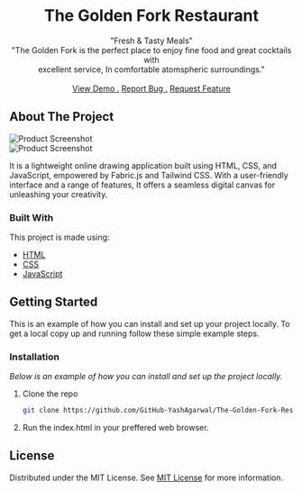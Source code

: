 <div align="center">

<h1 align="center"><b>The Golden Fork Restaurant</b></h1>
<p align="center">
"Fresh & Tasty Meals"
  <br>
"The Golden Fork is the perfect place to enjoy fine food and great cocktails with<br>excellent service, In comfortable atomspheric surroundings."

<br/>
<br/>
<a href="https://github-yashagarwal.github.io/The-Golden-Fork-Restaurant/">View Demo .</a>  
<a href="https://github.com/GitHub-YashAgarwal/The-Golden-Fork-Restaurant/issues/new">Report Bug .</a>
<a href="https://github.com/GitHub-YashAgarwal/The-Golden-Fork-Restaurant/issues/new">Request Feature</a>
</p>
</div>

 ## About The Project

![Product Screenshot](https://i.postimg.cc/L4qgQjcT/Screenshot-2024-05-03-135019.png)
<br>
![Product Screenshot](https://i.postimg.cc/1zQ5Bqpv/Screenshot-2024-05-03-135328.png)

It is a lightweight online drawing application built using HTML, CSS, and JavaScript, empowered by Fabric.js and Tailwind CSS. With a user-friendly interface and a range of features, It offers a seamless digital canvas for unleashing your creativity.
 ### Built With

This project is made using:

- [HTML](https://html.com/)
- [CSS](https://www.w3.org/Style/CSS/)
- [JavaScript](https://www.javascript.com/)

 ## Getting Started

This is an example of how you can install and set up your project locally.
To get a local copy up and running follow these simple example steps.
 ### Installation

_Below is an example of how you can install and set up the project locally._

1. Clone the repo
   ```sh
   git clone https://github.com/GitHub-YashAgarwal/The-Golden-Fork-Restaurant.git
   ```
2. Run the index.html in your preffered web browser.
 ## License

Distributed under the MIT License. See [MIT License](https://opensource.org/licenses/MIT) for more information.
